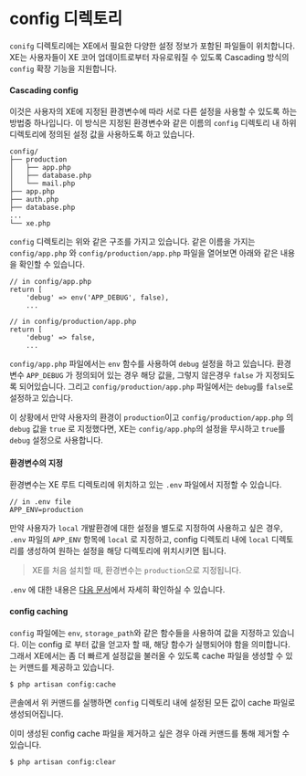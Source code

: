 # config 디렉토리

`conifg` 디렉토리에는 XE에서 필요한 다양한 설정 정보가 포함된 파일들이 위치합니다. XE는 사용자들이 XE 코어 업데이트로부터 자유로워질 수 있도록 Cascading 방식의 `config` 확장 기능을 지원합니다.

#### Cascading config
이것은 사용자의 XE에 지정된 환경변수에 따라 서로 다른 설정을 사용할 수 있도록 하는 방법중 하나입니다. 이 방식은 지정된 환경변수와 같은 이름의 `config` 디렉토리 내 하위 디렉토리에 정의된 설정 값을 사용하도록 하고 있습니다.

```
config/
├── production
│   ├── app.php
│   ├── database.php
│   └── mail.php
├── app.php
├── auth.php
├── database.php
...
└── xe.php
```

`config` 디렉토리는 위와 같은 구조를 가지고 있습니다.
같은 이름을 가지는 `config/app.php` 와 `config/production/app.php` 파일을 열어보면 아래와 같은 내용을 확인할 수 있습니다.

```
// in config/app.php
return [
    'debug' => env('APP_DEBUG', false),
    ...
```
```
// in config/production/app.php
return [
    'debug' => false,
    ...
```

`config/app.php` 파일에서는 `env` 함수를 사용하여 `debug` 설정을 하고 있습니다. 환경변수 `APP_DEBUG` 가 정의되어 있는 경우 해당 값을, 그렇지 않은경우 `false` 가 지정되도록 되어있습니다. 그리고 `config/production/app.php` 파일에서는 `debug`를 `false`로 설정하고 있습니다.

이 상황에서 만약 사용자의 환경이 `production`이고 `config/production/app.php` 의 `debug` 값을 `true` 로 지정했다면, XE는 `config/app.php`의 설정을 무시하고 `true`를 `debug` 설정으로 사용합니다.

#### 환경변수의 지정

환경변수는 XE 루트 디렉토리에 위치하고 있는 `.env` 파일에서 지정할 수 있습니다.

```
// in .env file
APP_ENV=production
```

만약 사용자가 `local` 개발환경에 대한 설정을 별도로 지정하여 사용하고 싶은 경우, `.env` 파일의 `APP_ENV` 항목에 `local` 로 지정하고, config 디렉토리 내에 `local` 디렉토리를 생성하여 원하는 설정을 해당 디렉토리에 위치시키면 됩니다.
> XE를 처음 설치할 때, 환경변수는 `production`으로 지정됩니다.

`.env` 에 대한 내용은 [다음 문서](env.md)에서 자세히 확인하실 수 있습니다.

#### config caching

`config` 파일에는 `env`, `storage_path`와 같은 함수들을 사용하여 값을 지정하고 있습니다.
이는 config 로 부터 값을 얻고자 할 때, 해당 함수가 실행되어야 함을 의미합니다. 그래서 XE에서는 좀 더 빠르게 설정값을 불러올 수 있도록 cache 파일을 생성할 수 있는 커맨드를 제공하고 있습니다.

```
$ php artisan config:cache
```
콘솔에서 위 커맨드를 실행하면 `config` 디렉토리 내에 설정된 모든 값이 cache 파일로 생성되어집니다.

이미 생성된 config cache 파일을 제거하고 싶은 경우 아래 커맨드를 통해 제거할 수 있습니다.
```
$ php artisan config:clear
```